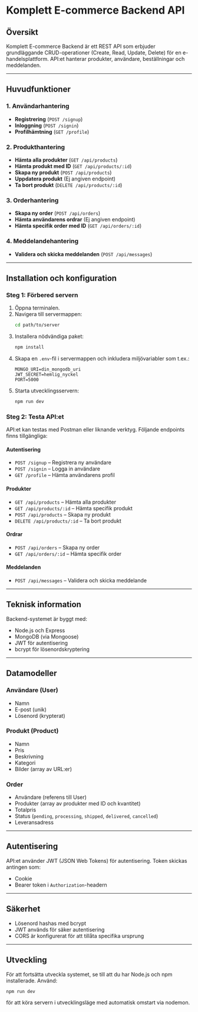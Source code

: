 # Komplett E-commerce Backend API

## Översikt

Komplett E-commerce Backend är ett REST API som erbjuder grundläggande CRUD-operationer (Create, Read, Update, Delete) för en e-handelsplattform. API:et hanterar produkter, användare, beställningar och meddelanden.

---

## Huvudfunktioner

### 1. Användarhantering

- **Registrering** (`POST /signup`)
- **Inloggning** (`POST /signin`)
- **Profilhämtning** (`GET /profile`)

### 2. Produkthantering

- **Hämta alla produkter** (`GET /api/products`)
- **Hämta produkt med ID** (`GET /api/products/:id`)
- **Skapa ny produkt** (`POST /api/products`)
- **Uppdatera produkt** (Ej angiven endpoint)
- **Ta bort produkt** (`DELETE /api/products/:id`)

### 3. Orderhantering

- **Skapa ny order** (`POST /api/orders`)
- **Hämta användarens ordrar** (Ej angiven endpoint)
- **Hämta specifik order med ID** (`GET /api/orders/:id`)

### 4. Meddelandehantering

- **Validera och skicka meddelanden** (`POST /api/messages`)

---

## Installation och konfiguration

### Steg 1: Förbered servern

1. Öppna terminalen.
2. Navigera till servermappen:
   ```bash
   cd path/to/server
   ```
3. Installera nödvändiga paket:
   ```bash
   npm install
   ```
4. Skapa en `.env`-fil i servermappen och inkludera miljövariabler som t.ex.:
   ```
   MONGO_URI=din_mongodb_uri
   JWT_SECRET=hemlig_nyckel
   PORT=5000
   ```
5. Starta utvecklingsservern:
   ```bash
   npm run dev
   ```

### Steg 2: Testa API:et

API:et kan testas med Postman eller liknande verktyg. Följande endpoints finns tillgängliga:

#### Autentisering

- `POST /signup` – Registrera ny användare  
- `POST /signin` – Logga in användare  
- `GET /profile` – Hämta användarens profil  

#### Produkter

- `GET /api/products` – Hämta alla produkter  
- `GET /api/products/:id` – Hämta specifik produkt  
- `POST /api/products` – Skapa ny produkt  
- `DELETE /api/products/:id` – Ta bort produkt  

#### Ordrar

- `POST /api/orders` – Skapa ny order  
- `GET /api/orders/:id` – Hämta specifik order  

#### Meddelanden

- `POST /api/messages` – Validera och skicka meddelande  

---

## Teknisk information

Backend-systemet är byggt med:

- Node.js och Express  
- MongoDB (via Mongoose)  
- JWT för autentisering  
- bcrypt för lösenordskryptering  

---

## Datamodeller

### Användare (User)

- Namn  
- E-post (unik)  
- Lösenord (krypterat)  

### Produkt (Product)

- Namn  
- Pris  
- Beskrivning  
- Kategori  
- Bilder (array av URL:er)  

### Order

- Användare (referens till User)  
- Produkter (array av produkter med ID och kvantitet)  
- Totalpris  
- Status (`pending`, `processing`, `shipped`, `delivered`, `cancelled`)  
- Leveransadress  

---

## Autentisering

API:et använder JWT (JSON Web Tokens) för autentisering. Token skickas antingen som:

- Cookie  
- Bearer token i `Authorization`-headern  

---

## Säkerhet

- Lösenord hashas med bcrypt  
- JWT används för säker autentisering  
- CORS är konfigurerat för att tillåta specifika ursprung  

---

## Utveckling

För att fortsätta utveckla systemet, se till att du har Node.js och npm installerade. Använd:

```bash
npm run dev
```

för att köra servern i utvecklingsläge med automatisk omstart via nodemon.
